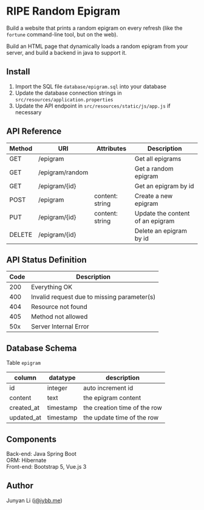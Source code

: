 # RIPE Random Epigram
Build a website that prints a random epigram on every refresh (like the
`fortune` command-line tool, but on the web).

Build an HTML page that dynamically loads a random epigram from your server, and
build a backend in java to support it.

## Install
1. Import the SQL file `database/epigram.sql` into your database
2. Update the database connection strings in `src/resources/application.properties`
3. Update the API endpoint in `src/resources/static/js/app.js` if necessary

## API Reference
| Method | URI                       | Attributes                     | Description                                                      |
|--------|---------------------------|--------------------------------|------------------------------------------------------------------|
| GET    | /epigram                  |                                | Get all epigrams                                                   |
| GET    | /epigram/random           |                                | Get a random epigram                                  |
| GET    | /epigram/{id}             |                                | Get an epigram by id                                       |
| POST   | /epigram                  | content: string                | Create a new epigram
| PUT    | /epigram/{id}             | content: string                | Update the content of an epigram
| DELETE | /epigram/{id}             |                                | Delete an epigram by id

## API Status Definition
| Code | Description         |
|------|---------------------|
| 200  | Everything OK       |
| 400  | Invalid request due to missing parameter(s) |
| 404  | Resource not found  |
| 405  | Method not allowed  |
| 50x  | Server Internal Error|

## Database Schema
Table ``epigram``

| column | datatype | description |
|--------|----------|------------|
| id     | integer  | auto increment id |
| content | text | the epigram content |
| created_at | timestamp | the creation time of the row |
| updated_at | timestamp | the update time of the row |

## Components

Back-end: Java Spring Boot <br>
ORM: Hibernate <br>
Front-end: Bootstrap 5, Vue.js 3

## Author
Junyan Li (i@jybb.me)